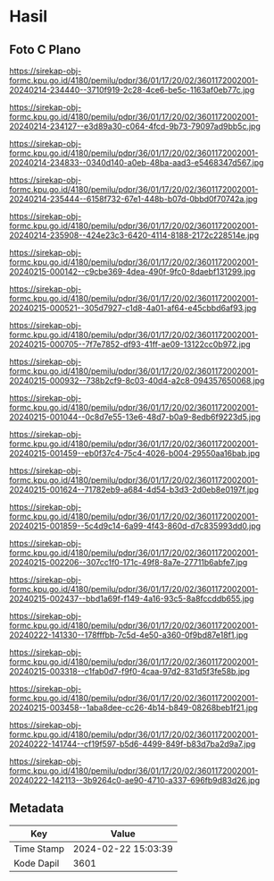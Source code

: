 # Hasil

## Foto C Plano

https://sirekap-obj-formc.kpu.go.id/4180/pemilu/pdpr/36/01/17/20/02/3601172002001-20240214-234440--3710f919-2c28-4ce6-be5c-1163af0eb77c.jpg

https://sirekap-obj-formc.kpu.go.id/4180/pemilu/pdpr/36/01/17/20/02/3601172002001-20240214-234127--e3d89a30-c064-4fcd-9b73-79097ad9bb5c.jpg

https://sirekap-obj-formc.kpu.go.id/4180/pemilu/pdpr/36/01/17/20/02/3601172002001-20240214-234833--0340d140-a0eb-48ba-aad3-e5468347d567.jpg

https://sirekap-obj-formc.kpu.go.id/4180/pemilu/pdpr/36/01/17/20/02/3601172002001-20240214-235444--6158f732-67e1-448b-b07d-0bbd0f70742a.jpg

https://sirekap-obj-formc.kpu.go.id/4180/pemilu/pdpr/36/01/17/20/02/3601172002001-20240214-235908--424e23c3-6420-4114-8188-2172c228514e.jpg

https://sirekap-obj-formc.kpu.go.id/4180/pemilu/pdpr/36/01/17/20/02/3601172002001-20240215-000142--c9cbe369-4dea-490f-9fc0-8daebf131299.jpg

https://sirekap-obj-formc.kpu.go.id/4180/pemilu/pdpr/36/01/17/20/02/3601172002001-20240215-000521--305d7927-c1d8-4a01-af64-e45cbbd6af93.jpg

https://sirekap-obj-formc.kpu.go.id/4180/pemilu/pdpr/36/01/17/20/02/3601172002001-20240215-000705--7f7e7852-df93-41ff-ae09-13122cc0b972.jpg

https://sirekap-obj-formc.kpu.go.id/4180/pemilu/pdpr/36/01/17/20/02/3601172002001-20240215-000932--738b2cf9-8c03-40d4-a2c8-094357650068.jpg

https://sirekap-obj-formc.kpu.go.id/4180/pemilu/pdpr/36/01/17/20/02/3601172002001-20240215-001044--0c8d7e55-13e6-48d7-b0a9-8edb6f9223d5.jpg

https://sirekap-obj-formc.kpu.go.id/4180/pemilu/pdpr/36/01/17/20/02/3601172002001-20240215-001459--eb0f37c4-75c4-4026-b004-29550aa16bab.jpg

https://sirekap-obj-formc.kpu.go.id/4180/pemilu/pdpr/36/01/17/20/02/3601172002001-20240215-001624--71782eb9-a684-4d54-b3d3-2d0eb8e0197f.jpg

https://sirekap-obj-formc.kpu.go.id/4180/pemilu/pdpr/36/01/17/20/02/3601172002001-20240215-001859--5c4d9c14-6a99-4f43-860d-d7c835993dd0.jpg

https://sirekap-obj-formc.kpu.go.id/4180/pemilu/pdpr/36/01/17/20/02/3601172002001-20240215-002206--307cc1f0-171c-49f8-8a7e-27711b6abfe7.jpg

https://sirekap-obj-formc.kpu.go.id/4180/pemilu/pdpr/36/01/17/20/02/3601172002001-20240215-002437--bbd1a69f-f149-4a16-93c5-8a8fccddb655.jpg

https://sirekap-obj-formc.kpu.go.id/4180/pemilu/pdpr/36/01/17/20/02/3601172002001-20240222-141330--178fffbb-7c5d-4e50-a360-0f9bd87e18f1.jpg

https://sirekap-obj-formc.kpu.go.id/4180/pemilu/pdpr/36/01/17/20/02/3601172002001-20240215-003318--c1fab0d7-f9f0-4caa-97d2-831d5f3fe58b.jpg

https://sirekap-obj-formc.kpu.go.id/4180/pemilu/pdpr/36/01/17/20/02/3601172002001-20240215-003458--1aba8dee-cc26-4b14-b849-08268beb1f21.jpg

https://sirekap-obj-formc.kpu.go.id/4180/pemilu/pdpr/36/01/17/20/02/3601172002001-20240222-141744--cf19f597-b5d6-4499-849f-b83d7ba2d9a7.jpg

https://sirekap-obj-formc.kpu.go.id/4180/pemilu/pdpr/36/01/17/20/02/3601172002001-20240222-142113--3b9264c0-ae90-4710-a337-696fb9d83d26.jpg


## Metadata

| Key        | Value               |
| ---------- | ------------------- |
| Time Stamp | 2024-02-22 15:03:39 |
| Kode Dapil | 3601                |



